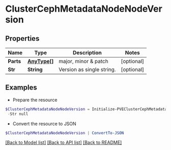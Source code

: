 # ClusterCephMetadataNodeNodeVersion
## Properties

Name | Type | Description | Notes
------------ | ------------- | ------------- | -------------
**Parts** | [**AnyType[]**](AnyType.md) | major, minor &amp; patch | [optional] 
**Str** | **String** | Version as single string. | [optional] 

## Examples

- Prepare the resource
```powershell
$ClusterCephMetadataNodeNodeVersion = Initialize-PVEClusterCephMetadataNodeNodeVersion  -Parts null `
 -Str null
```

- Convert the resource to JSON
```powershell
$ClusterCephMetadataNodeNodeVersion | ConvertTo-JSON
```

[[Back to Model list]](../README.md#documentation-for-models) [[Back to API list]](../README.md#documentation-for-api-endpoints) [[Back to README]](../README.md)

